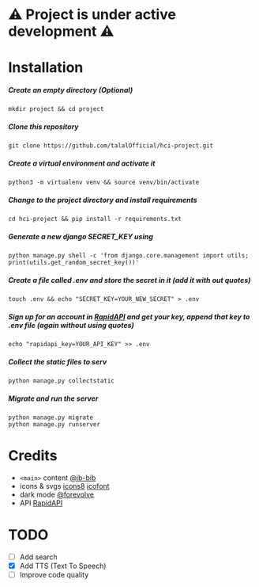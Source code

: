 # :warning: Project is under active development :warning:

# Installation

##### Create an empty directory (Optional)   
`mkdir project && cd project`   
##### Clone this repository   
`git clone https://github.com/talalOfficial/hci-project.git`   
##### Create a virtual environment and activate it   
`python3 -m virtualenv venv && source venv/bin/activate`   
##### Change to the project directory and install requirements   
`cd hci-project && pip install -r requirements.txt`   
##### Generate a new django SECRET_KEY using   
`python manage.py shell -c 'from django.core.management import utils; print(utils.get_random_secret_key())'`   
##### Create a file called .env and store the secret in it (add it with out quotes)   
`touch .env && echo "SECRET_KEY=YOUR_NEW_SECRET" > .env`   
##### Sign up for an account in [RapidAPI](https://rapidapi.com/) and get your key, append that key to .env file (again without using quotes)   
`echo "rapidapi_key=YOUR_API_KEY" >> .env`   
##### Collect the static files to serv   
`python manage.py collectstatic`   
##### Migrate and run the server   
`python manage.py migrate`   
`python manage.py runserver`   

# Credits
- `<main>` content [@ib-bib](https://github.com/ib-bib)
- icons & svgs [icons8](https://icons8.com/) [icofont](https://icofont.com/)
- dark mode [@forevolve](https://github.com/ForEvolve/bootstrap-dark)
- API [RapidAPI](https://rapidapi.com/)

# TODO
- [ ] Add search
- [x] Add TTS (Text To Speech)
- [ ] Improve code quality
